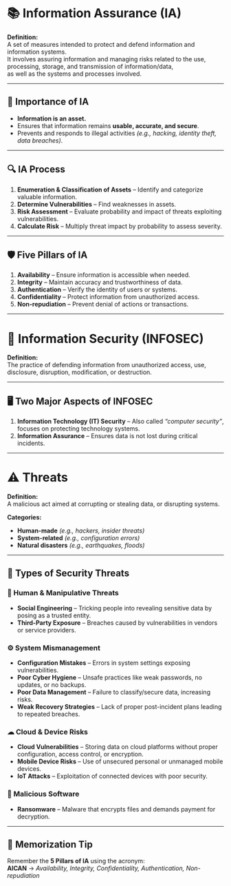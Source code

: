 # 📚 Information Assurance (IA)

**Definition:**  
A set of measures intended to protect and defend information and information systems.  
It involves assuring information and managing risks related to the use, processing, storage, and transmission of information/data,  
as well as the systems and processes involved.

---

## 🌟 Importance of IA
- **Information is an asset.**
- Ensures that information remains **usable, accurate, and secure**.
- Prevents and responds to illegal activities *(e.g., hacking, identity theft, data breaches)*.

---

## 🔍 IA Process
1. **Enumeration & Classification of Assets** – Identify and categorize valuable information.
2. **Determine Vulnerabilities** – Find weaknesses in assets.
3. **Risk Assessment** – Evaluate probability and impact of threats exploiting vulnerabilities.
4. **Calculate Risk** – Multiply threat impact by probability to assess severity.

---

## 🛡 Five Pillars of IA
1. **Availability** – Ensure information is accessible when needed.
2. **Integrity** – Maintain accuracy and trustworthiness of data.
3. **Authentication** – Verify the identity of users or systems.
4. **Confidentiality** – Protect information from unauthorized access.
5. **Non-repudiation** – Prevent denial of actions or transactions.

---

# 🔐 Information Security (INFOSEC)

**Definition:**  
The practice of defending information from unauthorized access, use, disclosure, disruption, modification, or destruction.

---

## 🖥 Two Major Aspects of INFOSEC
1. **Information Technology (IT) Security** – Also called *“computer security”*, focuses on protecting technology systems.
2. **Information Assurance** – Ensures data is not lost during critical incidents.

---

# ⚠ Threats

**Definition:**  
A malicious act aimed at corrupting or stealing data, or disrupting systems.

**Categories:**
- **Human-made** *(e.g., hackers, insider threats)*
- **System-related** *(e.g., configuration errors)*
- **Natural disasters** *(e.g., earthquakes, floods)*

---

## 🛑 Types of Security Threats

### 👤 Human & Manipulative Threats
- **Social Engineering** – Tricking people into revealing sensitive data by posing as a trusted entity.
- **Third-Party Exposure** – Breaches caused by vulnerabilities in vendors or service providers.

### ⚙ System Mismanagement
- **Configuration Mistakes** – Errors in system settings exposing vulnerabilities.
- **Poor Cyber Hygiene** – Unsafe practices like weak passwords, no updates, or no backups.
- **Poor Data Management** – Failure to classify/secure data, increasing risks.
- **Weak Recovery Strategies** – Lack of proper post-incident plans leading to repeated breaches.

### ☁ Cloud & Device Risks
- **Cloud Vulnerabilities** – Storing data on cloud platforms without proper configuration, access control, or encryption.
- **Mobile Device Risks** – Use of unsecured personal or unmanaged mobile devices.
- **IoT Attacks** – Exploitation of connected devices with poor security.

### 🦠 Malicious Software
- **Ransomware** – Malware that encrypts files and demands payment for decryption.

---

## 📝 Memorization Tip
Remember the **5 Pillars of IA** using the acronym:  
**AICAN** → *Availability, Integrity, Confidentiality, Authentication, Non-repudiation*
